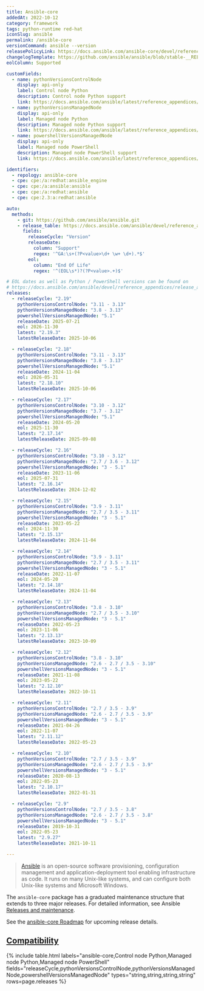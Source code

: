 ```yaml
---
title: Ansible-core
addedAt: 2022-10-12
category: framework
tags: python-runtime red-hat
iconSlug: ansible
permalink: /ansible-core
versionCommand: ansible --version
releasePolicyLink: https://docs.ansible.com/ansible-core/devel/reference_appendices/release_and_maintenance.html
changelogTemplate: https://github.com/ansible/ansible/blob/stable-__RELEASE_CYCLE__/changelogs/CHANGELOG-v__RELEASE_CYCLE__.rst
eolColumn: Supported

customFields:
  - name: pythonVersionsControlNode
    display: api-only
    label: Control node Python
    description: Control node Python support
    link: https://docs.ansible.com/ansible/latest/reference_appendices/release_and_maintenance.html#ansible-community-changelogs
  - name: pythonVersionsManagedNode
    display: api-only
    label: Managed node Python
    description: Managed node Python support
    link: https://docs.ansible.com/ansible/latest/reference_appendices/release_and_maintenance.html#ansible-community-changelogs
  - name: powershellVersionsManagedNode
    display: api-only
    label: Managed node PowerShell
    description: Managed node PowerShell support
    link: https://docs.ansible.com/ansible/latest/reference_appendices/release_and_maintenance.html#ansible-community-changelogs

identifiers:
  - repology: ansible-core
  - cpe: cpe:/a:redhat:ansible_engine
  - cpe: cpe:/a:ansible:ansible
  - cpe: cpe:/a:redhat:ansible
  - cpe: cpe:2.3:a:redhat:ansible

auto:
  methods:
    - git: https://github.com/ansible/ansible.git
    - release_table: https://docs.ansible.com/ansible/devel/reference_appendices/release_and_maintenance.html
      fields:
        releaseCycle: "Version"
        releaseDate:
          column: "Support"
          regex: '^GA:\s+(?P<value>\d+ \w+ \d+).*$'
        eol:
          column: "End Of Life"
          regex: '^(EOL\s*)?(?P<value>.+)$'

# EOL dates as well as Python / PowerShell versions can be found on
# https://docs.ansible.com/ansible/devel/reference_appendices/release_and_maintenance.html
releases:
  - releaseCycle: "2.19"
    pythonVersionsControlNode: "3.11 - 3.13"
    pythonVersionsManagedNode: "3.8 - 3.13"
    powershellVersionsManagedNode: "5.1"
    releaseDate: 2025-07-21
    eol: 2026-11-30
    latest: "2.19.3"
    latestReleaseDate: 2025-10-06

  - releaseCycle: "2.18"
    pythonVersionsControlNode: "3.11 - 3.13"
    pythonVersionsManagedNode: "3.8 - 3.13"
    powershellVersionsManagedNode: "5.1"
    releaseDate: 2024-11-04
    eol: 2026-05-31
    latest: "2.18.10"
    latestReleaseDate: 2025-10-06

  - releaseCycle: "2.17"
    pythonVersionsControlNode: "3.10 - 3.12"
    pythonVersionsManagedNode: "3.7 - 3.12"
    powershellVersionsManagedNode: "5.1"
    releaseDate: 2024-05-20
    eol: 2025-11-30
    latest: "2.17.14"
    latestReleaseDate: 2025-09-08

  - releaseCycle: "2.16"
    pythonVersionsControlNode: "3.10 - 3.12"
    pythonVersionsManagedNode: "2.7 / 3.6 - 3.12"
    powershellVersionsManagedNode: "3 - 5.1"
    releaseDate: 2023-11-06
    eol: 2025-07-31
    latest: "2.16.14"
    latestReleaseDate: 2024-12-02

  - releaseCycle: "2.15"
    pythonVersionsControlNode: "3.9 - 3.11"
    pythonVersionsManagedNode: "2.7 / 3.5 - 3.11"
    powershellVersionsManagedNode: "3 - 5.1"
    releaseDate: 2023-05-22
    eol: 2024-11-30
    latest: "2.15.13"
    latestReleaseDate: 2024-11-04

  - releaseCycle: "2.14"
    pythonVersionsControlNode: "3.9 - 3.11"
    pythonVersionsManagedNode: "2.7 / 3.5 - 3.11"
    powershellVersionsManagedNode: "3 - 5.1"
    releaseDate: 2022-11-07
    eol: 2024-05-20
    latest: "2.14.18"
    latestReleaseDate: 2024-11-04

  - releaseCycle: "2.13"
    pythonVersionsControlNode: "3.8 - 3.10"
    pythonVersionsManagedNode: "2.7 / 3.5 - 3.10"
    powershellVersionsManagedNode: "3 - 5.1"
    releaseDate: 2022-05-23
    eol: 2023-11-06
    latest: "2.13.13"
    latestReleaseDate: 2023-10-09

  - releaseCycle: "2.12"
    pythonVersionsControlNode: "3.8 - 3.10"
    pythonVersionsManagedNode: "2.6 - 2.7 / 3.5 - 3.10"
    powershellVersionsManagedNode: "3 - 5.1"
    releaseDate: 2021-11-08
    eol: 2023-05-22
    latest: "2.12.10"
    latestReleaseDate: 2022-10-11

  - releaseCycle: "2.11"
    pythonVersionsControlNode: "2.7 / 3.5 - 3.9"
    pythonVersionsManagedNode: "2.6 - 2.7 / 3.5 - 3.9"
    powershellVersionsManagedNode: "3 - 5.1"
    releaseDate: 2021-04-26
    eol: 2022-11-07
    latest: "2.11.12"
    latestReleaseDate: 2022-05-23

  - releaseCycle: "2.10"
    pythonVersionsControlNode: "2.7 / 3.5 - 3.9"
    pythonVersionsManagedNode: "2.6 - 2.7 / 3.5 - 3.9"
    powershellVersionsManagedNode: "3 - 5.1"
    releaseDate: 2020-08-13
    eol: 2022-05-23
    latest: "2.10.17"
    latestReleaseDate: 2022-01-31

  - releaseCycle: "2.9"
    pythonVersionsControlNode: "2.7 / 3.5 - 3.8"
    pythonVersionsManagedNode: "2.6 - 2.7 / 3.5 - 3.8"
    powershellVersionsManagedNode: "3 - 5.1"
    releaseDate: 2019-10-31
    eol: 2022-05-23
    latest: "2.9.27"
    latestReleaseDate: 2021-10-11

---
```


> [Ansible](https://www.ansible.com/) is an open-source software provisioning, configuration
> management and application-deployment tool enabling infrastructure as code. It runs on many
> Unix-like systems, and can configure both Unix-like systems and Microsoft Windows.

The `ansible-core` package has a graduated maintenance structure that extends to three major
releases. For detailed information, see Ansible [Releases and maintenance](https://docs.ansible.com/ansible/devel/reference_appendices/release_and_maintenance.html).

See the [ansible-core Roadmap](https://docs.ansible.com/ansible-core/devel/roadmap/ansible_core_roadmap_index.html)
for upcoming release details.

## [Compatibility](https://docs.ansible.com/ansible/latest/reference_appendices/release_and_maintenance.html#support-life)

{% include table.html
labels="ansible-core,Control node Python,Managed node Python,Managed node PowerShell"
fields="releaseCycle,pythonVersionsControlNode,pythonVersionsManagedNode,powershellVersionsManagedNode"
types="string,string,string,string"
rows=page.releases %}
